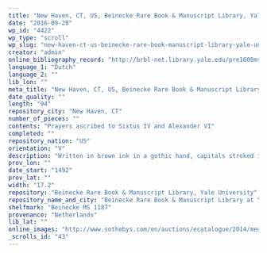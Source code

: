 ```yaml
---
title: "New Haven, CT, US, Beinecke Rare Book & Manuscript Library, Yale University, Beinecke MS 1187"
date: "2016-09-28"
wp_id: "4422"
wp_type: "scroll"
wp_slug: "new-haven-ct-us-beinecke-rare-book-manuscript-library-yale-university-beinecke-ms-1187"
creator: "admin"
online_bibliography_record: "http://brbl-net.library.yale.edu/pre1600ms/docs/pre1600.ms1187.htm"
language_1: "Dutch"
language_2: ""
lib_lon: ""
meta_title: "New Haven, CT, US, Beinecke Rare Book & Manuscript Library, Yale University, Beinecke MS 1187"
date_quality: ""
length: "94"
repository_city: "New Haven, CT"
number_of_pieces: ""
contents: "Prayers ascribed to Sixtus IV and Alexander VI"
completed: ""
repository_nation: "US"
orientation: "V"
description: "Written in brown ink in a gothic hand, capitals stroked in red, rubrics in red, one- to 3-line initials in red or blue, one very large miniature with the bust-figure of Christ surrounded by the Arma Christi (two dice, a torch, pliers, the cross, a flagellum on top, a spear, the sponge on rod and three nails) emerging from a sarcophagus, wearing the crown of thorns and showing his stigmata, on a blue ground, in a gold frame with sprays of stylised flowers in orange with green leaves to the sides and the top, one large initial in blue formed of fleshy acanthus on a burnished gold ground with orange flowers in the corners, enclosing sprays of flowers drawn in red, one smaller initial in gold with red pen-flourishing and green infill."
prov_lon: ""
date_start: "1492"
prov_lat: ""
width: "17.2"
repository: "Beinecke Rare Book & Manuscript Library, Yale University"
repository_name_and_city: "Beinecke Rare Book & Manuscript Library at Yale University, New Haven CT US"
shelfmark: "Beinecke MS 1187"
provenance: "Netherlands"
lib_lat: ""
online_images: "http://www.sothebys.com/en/auctions/ecatalogue/2014/medieval-renaissance-manuscripts-l14240/lot.48.html"
_scrolls_id: "43"
---
```



